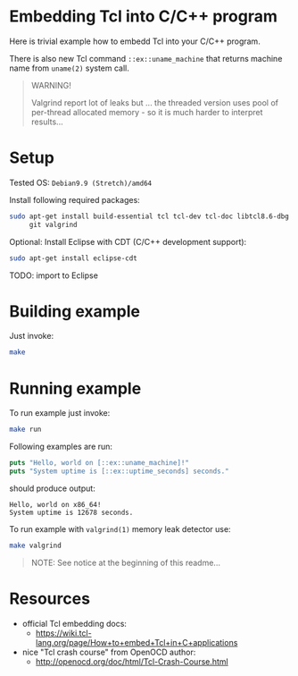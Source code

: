 # Embedding Tcl into C/C++ program

Here is trivial example how to embedd Tcl into your C/C++ program.

There is also new Tcl command `::ex::uname_machine` that returns
machine name from `uname(2)` system call.

> WARNING!
>
> Valgrind report lot of leaks but ... the threaded version
> uses pool of per-thread allocated memory - so it is much
> harder to interpret results...


# Setup

Tested OS: `Debian9.9 (Stretch)/amd64`

Install following required packages:

```bash
sudo apt-get install build-essential tcl tcl-dev tcl-doc libtcl8.6-dbg \
     git valgrind
```

Optional: Install Eclipse with CDT (C/C++ development support):

```bash
sudo apt-get install eclipse-cdt
```

TODO: import to Eclipse

# Building example

Just invoke:

```bash
make
```

# Running example

To run example just invoke:

```bash
make run
```

Following examples are run:

```tcl
puts "Hello, world on [::ex::uname_machine]!"
puts "System uptime is [::ex::uptime_seconds] seconds."
```

should produce output:

```
Hello, world on x86_64!
System uptime is 12678 seconds.
```


To run example with `valgrind(1)` memory leak detector use:

```bash
make valgrind
```

> NOTE: See notice at the beginning of this readme...

# Resources

* official Tcl embedding docs:
  - https://wiki.tcl-lang.org/page/How+to+embed+Tcl+in+C+applications
* nice "Tcl crash course" from OpenOCD author:
  - http://openocd.org/doc/html/Tcl-Crash-Course.html


